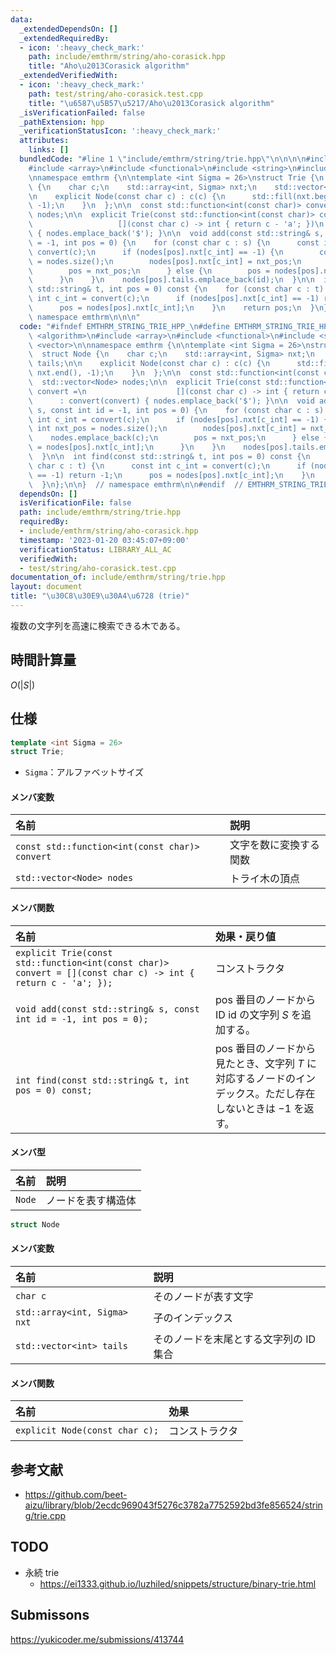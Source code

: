 ```yaml
---
data:
  _extendedDependsOn: []
  _extendedRequiredBy:
  - icon: ':heavy_check_mark:'
    path: include/emthrm/string/aho-corasick.hpp
    title: "Aho\u2013Corasick algorithm"
  _extendedVerifiedWith:
  - icon: ':heavy_check_mark:'
    path: test/string/aho-corasick.test.cpp
    title: "\u6587\u5B57\u5217/Aho\u2013Corasick algorithm"
  _isVerificationFailed: false
  _pathExtension: hpp
  _verificationStatusIcon: ':heavy_check_mark:'
  attributes:
    links: []
  bundledCode: "#line 1 \"include/emthrm/string/trie.hpp\"\n\n\n\n#include <algorithm>\n\
    #include <array>\n#include <functional>\n#include <string>\n#include <vector>\n\
    \nnamespace emthrm {\n\ntemplate <int Sigma = 26>\nstruct Trie {\n  struct Node\
    \ {\n    char c;\n    std::array<int, Sigma> nxt;\n    std::vector<int> tails;\n\
    \n    explicit Node(const char c) : c(c) {\n      std::fill(nxt.begin(), nxt.end(),\
    \ -1);\n    }\n  };\n\n  const std::function<int(const char)> convert;\n  std::vector<Node>\
    \ nodes;\n\n  explicit Trie(const std::function<int(const char)> convert =\n \
    \                   [](const char c) -> int { return c - 'a'; })\n      : convert(convert)\
    \ { nodes.emplace_back('$'); }\n\n  void add(const std::string& s, const int id\
    \ = -1, int pos = 0) {\n    for (const char c : s) {\n      const int c_int =\
    \ convert(c);\n      if (nodes[pos].nxt[c_int] == -1) {\n        const int nxt_pos\
    \ = nodes.size();\n        nodes[pos].nxt[c_int] = nxt_pos;\n        nodes.emplace_back(c);\n\
    \        pos = nxt_pos;\n      } else {\n        pos = nodes[pos].nxt[c_int];\n\
    \      }\n    }\n    nodes[pos].tails.emplace_back(id);\n  }\n\n  int find(const\
    \ std::string& t, int pos = 0) const {\n    for (const char c : t) {\n      const\
    \ int c_int = convert(c);\n      if (nodes[pos].nxt[c_int] == -1) return -1;\n\
    \      pos = nodes[pos].nxt[c_int];\n    }\n    return pos;\n  }\n};\n\n}  //\
    \ namespace emthrm\n\n\n"
  code: "#ifndef EMTHRM_STRING_TRIE_HPP_\n#define EMTHRM_STRING_TRIE_HPP_\n\n#include\
    \ <algorithm>\n#include <array>\n#include <functional>\n#include <string>\n#include\
    \ <vector>\n\nnamespace emthrm {\n\ntemplate <int Sigma = 26>\nstruct Trie {\n\
    \  struct Node {\n    char c;\n    std::array<int, Sigma> nxt;\n    std::vector<int>\
    \ tails;\n\n    explicit Node(const char c) : c(c) {\n      std::fill(nxt.begin(),\
    \ nxt.end(), -1);\n    }\n  };\n\n  const std::function<int(const char)> convert;\n\
    \  std::vector<Node> nodes;\n\n  explicit Trie(const std::function<int(const char)>\
    \ convert =\n                    [](const char c) -> int { return c - 'a'; })\n\
    \      : convert(convert) { nodes.emplace_back('$'); }\n\n  void add(const std::string&\
    \ s, const int id = -1, int pos = 0) {\n    for (const char c : s) {\n      const\
    \ int c_int = convert(c);\n      if (nodes[pos].nxt[c_int] == -1) {\n        const\
    \ int nxt_pos = nodes.size();\n        nodes[pos].nxt[c_int] = nxt_pos;\n    \
    \    nodes.emplace_back(c);\n        pos = nxt_pos;\n      } else {\n        pos\
    \ = nodes[pos].nxt[c_int];\n      }\n    }\n    nodes[pos].tails.emplace_back(id);\n\
    \  }\n\n  int find(const std::string& t, int pos = 0) const {\n    for (const\
    \ char c : t) {\n      const int c_int = convert(c);\n      if (nodes[pos].nxt[c_int]\
    \ == -1) return -1;\n      pos = nodes[pos].nxt[c_int];\n    }\n    return pos;\n\
    \  }\n};\n\n}  // namespace emthrm\n\n#endif  // EMTHRM_STRING_TRIE_HPP_\n"
  dependsOn: []
  isVerificationFile: false
  path: include/emthrm/string/trie.hpp
  requiredBy:
  - include/emthrm/string/aho-corasick.hpp
  timestamp: '2023-01-20 03:45:07+09:00'
  verificationStatus: LIBRARY_ALL_AC
  verifiedWith:
  - test/string/aho-corasick.test.cpp
documentation_of: include/emthrm/string/trie.hpp
layout: document
title: "\u30C8\u30E9\u30A4\u6728 (trie)"
---
```


複数の文字列を高速に検索できる木である。


## 時間計算量

$O(\lvert S \rvert)$


## 仕様

```cpp
template <int Sigma = 26>
struct Trie;
```

- `Sigma`：アルファベットサイズ

#### メンバ変数

|名前|説明|
|:--|:--|
|`const std::function<int(const char)> convert`|文字を数に変換する関数|
|`std::vector<Node> nodes`|トライ木の頂点|

#### メンバ関数

|名前|効果・戻り値|
|:--|:--|
|`explicit Trie(const std::function<int(const char)> convert = [](const char c) -> int { return c - 'a'; });`|コンストラクタ||
|`void add(const std::string& s, const int id = -1, int pos = 0);`|$\mathrm{pos}$ 番目のノードから ID $\mathrm{id}$ の文字列 $S$ を追加する。||
|`int find(const std::string& t, int pos = 0) const;`|$\mathrm{pos}$ 番目のノードから見たとき、文字列 $T$ に対応するノードのインデックス。ただし存在しないときは $-1$ を返す。|

#### メンバ型

|名前|説明|
|:--|:--|
|`Node`|ノードを表す構造体|

```cpp
struct Node
```

#### メンバ変数

|名前|説明|
|:--|:--|
|`char c`|そのノードが表す文字|
|`std::array<int, Sigma> nxt`|子のインデックス|
|`std::vector<int> tails`|そのノードを末尾とする文字列の ID 集合|

#### メンバ関数

|名前|効果|
|:--|:--|
|`explicit Node(const char c);`|コンストラクタ|


## 参考文献

- https://github.com/beet-aizu/library/blob/2ecdc969043f5276c3782a7752592bd3fe856524/string/trie.cpp


## TODO

- 永続 trie
  - https://ei1333.github.io/luzhiled/snippets/structure/binary-trie.html


## Submissons

https://yukicoder.me/submissions/413744
